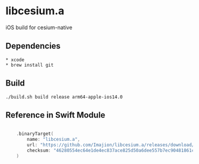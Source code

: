 # libcesium.a
iOS build for cesium-native

## Dependencies

    * xcode
    * brew install git


## Build

    ./build.sh build release arm64-apple-ios14.0


## Reference in Swift Module

``` swift

    .binaryTarget(
        name: "libcesium.a",
        url: "https://github.com/Imajion/libcesium.a/releases/download/r1/libcesium.a.xcframework.zip",
        checksum: "46280554ec64e1de4ec837ace825d50a6dee557b7ec90481861c24c6d5e2022c"
    )

```